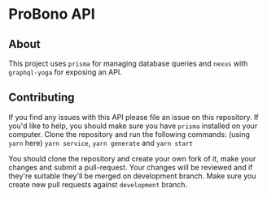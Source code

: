 # ProBono API

## About

This project uses `prisma` for managing database queries and `nexus` with `graphql-yoga` for exposing an API.

## Contributing

If you find any issues with this API please file an issue on this repository. If you'd like to help, you should make sure you have `prisma` installed on your computer. Clone the repository and run the following commands: (using `yarn` here) `yarn service`, `yarn generate` and `yarn start`

You should clone the repository and create your own fork of it, make your changes and submit a pull-request. Your changes will be reviewed and if they're suitable they'll be merged on development branch. Make sure you create new pull requests against `development` branch.
